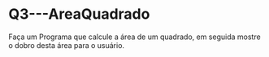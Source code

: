# Q3---AreaQuadrado

Faça um Programa que calcule a área de um quadrado, em seguida mostre o dobro desta área para o usuário.
